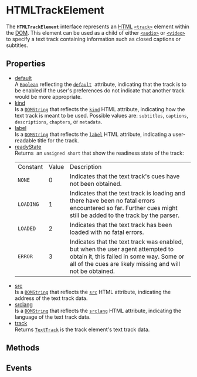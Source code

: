 # HTMLTrackElement

<div class='overview'><span class="seoSummary">The <strong><code>HTMLTrackElement</code></strong> interface represents an <a class="glossaryLink" href="/en-US/docs/Glossary/HTML" title="HTML: HTML (HyperText Markup Language) is a descriptive language that specifies webpage structure.">HTML</a> <a href="/en-US/docs/Web/HTML/Element/track" title="The HTML <track> element is used as a child of the media elements <audio> and <video>. It lets you specify timed text tracks (or time-based data), for example to automatically handle subtitles. The tracks are formatted in WebVTT format (.vtt files) — Web Video Text Tracks or&nbsp;Timed Text Markup Language (TTML)."><code>&lt;track&gt;</code></a> element within the <a class="glossaryLink" href="/en-US/docs/Glossary/DOM" title="DOM: The DOM (Document Object Model) is an API that represents and interacts with any HTML or XML document. The DOM is a document model loaded in the browser and representing the document as a node tree, where each node represents part of the document (e.g. an element, text string, or comment).">DOM</a>. This element can be used as a child of either <a href="/en-US/docs/Web/HTML/Element/audio" title="The HTML <audio> element is used to embed sound content in documents. It may contain one or more audio sources, represented using the src attribute or the <source> element:&nbsp;the browser will choose the most suitable one. It can also be the destination for streamed media, using a MediaStream."><code>&lt;audio&gt;</code></a> or <a href="/en-US/docs/Web/HTML/Element/video" title="The&nbsp;HTML Video element&nbsp;(<video>) embeds a media player which supports video playback into the document.&nbsp;You can use&nbsp;<video>&nbsp;for audio content as well, but the <audio> element may provide a more appropriate user experience."><code>&lt;video&gt;</code></a> to specify a text track containing information such as closed captions or subtitles.</span></div>

## Properties

<ul class="items properties">
  <li>
    <a href="">default</a>
    <div>A <a href="/en-US/docs/Web/API/Boolean" title="REDIRECT Boolean [en-US]"><code>Boolean</code></a> reflecting the <code><a href="/en-US/docs/Web/HTML/Element/track#attr-default">default</a></code>&nbsp; attribute,&nbsp;indicating&nbsp;that the track is to be enabled if the user's preferences do not indicate that another track would be more appropriate.</div>
  </li>
  <li>
    <a href="">kind</a>
    <div>Is a <a href="/en-US/docs/Web/API/DOMString" title="DOMString is a UTF-16 String. As JavaScript already uses such strings, DOMString is mapped directly to a String."><code>DOMString</code></a> that reflects the <code><a href="/en-US/docs/Web/HTML/Element/track#attr-kind">kind</a></code>&nbsp;HTML attribute,&nbsp;indicating&nbsp;how the text track is meant to be used. Possible values are: <code>subtitles</code>, <code>captions</code>, <code>descriptions</code>, <code>chapters</code>, or <code>metadata</code>.</div>
  </li>
  <li>
    <a href="">label</a>
    <div>Is a <a href="/en-US/docs/Web/API/DOMString" title="DOMString is a UTF-16 String. As JavaScript already uses such strings, DOMString is mapped directly to a String."><code>DOMString</code></a> that reflects the&nbsp;<code><a href="/en-US/docs/Web/HTML/Element/track#attr-label">label</a></code>&nbsp;HTML attribute,&nbsp;indicating&nbsp;a user-readable title for the track.</div>
  </li>
  <li>
    <a href="">readyState</a>
    <div>Returns&nbsp; an <code>unsigned short</code> that show the readiness state of the track:
 <table class="standard-table">
  <tbody>
   <tr>
    <td class="header">Constant</td>
    <td class="header">Value</td>
    <td class="header">Description</td>
   </tr>
   <tr>
    <td><code>NONE</code></td>
    <td>0</td>
    <td>Indicates that the text track's cues have not been obtained.</td>
   </tr>
   <tr>
    <td><code>LOADING</code></td>
    <td>1</td>
    <td>Indicates that the text track is loading and there have been no fatal errors encountered so far. Further cues might still be added to the track by the parser.</td>
   </tr>
   <tr>
    <td><code>LOADED</code></td>
    <td>2</td>
    <td>Indicates that the text track has been loaded with no fatal errors.</td>
   </tr>
   <tr>
    <td><code>ERROR</code></td>
    <td>3</td>
    <td>Indicates that the text track was enabled, but when the user agent attempted to obtain it, this failed in some way. Some or all of the cues are likely missing and will not be obtained.</td>
   </tr>
  </tbody>
 </table>
 </div>
  </li>
  <li>
    <a href="">src</a>
    <div>Is a <a href="/en-US/docs/Web/API/DOMString" title="DOMString is a UTF-16 String. As JavaScript already uses such strings, DOMString is mapped directly to a String."><code>DOMString</code></a> that reflects the&nbsp;<code><a href="/en-US/docs/Web/HTML/Element/track#attr-src">src</a></code>&nbsp;HTML attribute, indicating the address of the text track data.</div>
  </li>
  <li>
    <a href="">srclang</a>
    <div>Is a <a href="/en-US/docs/Web/API/DOMString" title="DOMString is a UTF-16 String. As JavaScript already uses such strings, DOMString is mapped directly to a String."><code>DOMString</code></a> that reflects the&nbsp;<code><a href="/en-US/docs/Web/HTML/Element/track#attr-srclang">srclang</a></code>&nbsp;HTML attribute,&nbsp;indicating the language of the text track data.</div>
  </li>
  <li>
    <a href="">track</a>
    <div>Returns <a href="/en-US/docs/Web/API/TextTrack" title="This interface also inherits properties from EventTarget."><code>TextTrack</code></a> is the track element's text track data.</div>
  </li>
</ul>

## Methods

<ul class="items methods">

</ul>

## Events
